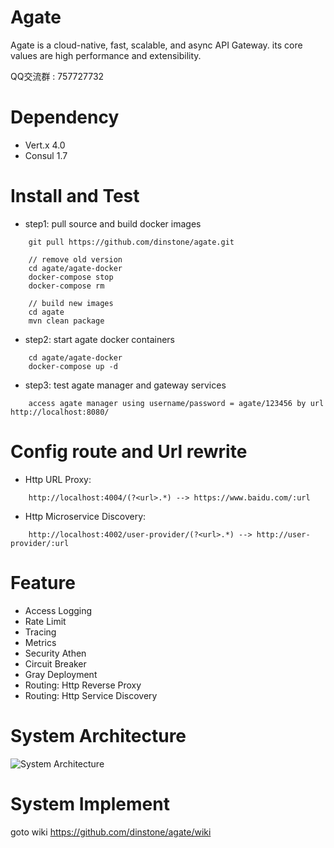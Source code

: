 # Agate
Agate is a cloud-native, fast, scalable, and async API Gateway. its core values are high performance and extensibility.

QQ交流群 : 757727732

# Dependency
- Vert.x 4.0
- Consul 1.7

# Install and Test
- step1: pull source and build docker images

```
	git pull https://github.com/dinstone/agate.git
	
	// remove old version
	cd agate/agate-docker
	docker-compose stop
	docker-compose rm
	
	// build new images
	cd agate
	mvn clean package
```

- step2: start agate docker containers

```
	cd agate/agate-docker
	docker-compose up -d	
```

- step3: test agate manager and gateway services

```
	access agate manager using username/password = agate/123456 by url http://localhost:8080/	
```

# Config route and Url rewrite
- Http URL Proxy:

```
	http://localhost:4004/(?<url>.*) --> https://www.baidu.com/:url
```
- Http Microservice Discovery: 

```
	http://localhost:4002/user-provider/(?<url>.*) --> http://user-provider/:url
```

# Feature
- Access Logging
- Rate Limit
- Tracing
- Metrics
- Security Athen
- Circuit Breaker
- Gray Deployment
- Routing: Http Reverse Proxy
- Routing: Http Service Discovery

# System Architecture
![System Architecture](https://github.com/dinstone/agate/wiki/imgs/arch00.png)

# System Implement
goto wiki https://github.com/dinstone/agate/wiki
